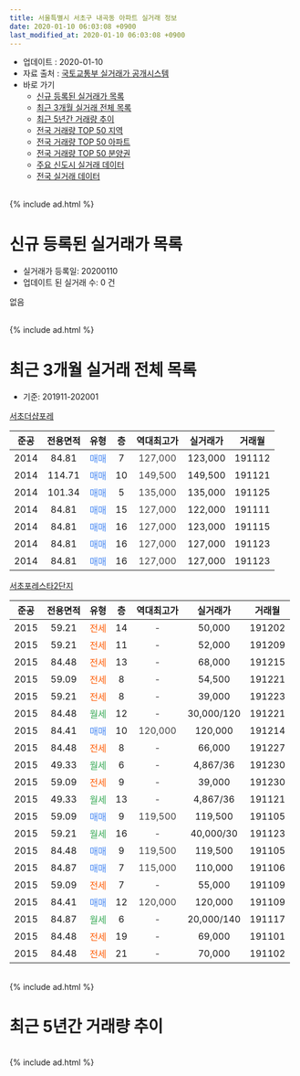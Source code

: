 ```yaml
---
title: 서울특별시 서초구 내곡동 아파트 실거래 정보
date: 2020-01-10 06:03:08 +0900
last_modified_at: 2020-01-10 06:03:08 +0900
---
```


* 업데이트 : 2020-01-10
* 자료 출처 : [국토교통부 실거래가 공개시스템](http://rt.molit.go.kr)
* 바로 가기
    * [신규 등록된 실거래가 목록](#신규-등록된-실거래가-목록)
    * [최근 3개월 실거래 전체 목록](#최근-3개월-실거래-전체-목록)
    * [최근 5년간 거래량 추이](#최근-5년간-거래량-추이)
    * [전국 거래량 TOP 50 지역](https://inasie.github.io/apt-trade-info/최근-3개월-전국에서-가장-거래가-많이-발생한-지역)
    * [전국 거래량 TOP 50 아파트](https://inasie.github.io/apt-trade-info/최근-3개월-전국에서-가장-거래가-많이-발생한-아파트)
    * [전국 거래량 TOP 50 분양권](https://inasie.github.io/apt-trade-info/최근-3개월-전국에서-가장-거래가-많이-발생한-분양권)
    * [주요 신도시 실거래 데이터](https://inasie.github.io/apt-trade-info/주요-신도시)
    * [전국 실거래 데이터](https://inasie.github.io/apt-trade-info/전국)
<br>
{% include ad.html %}
<br>

# 신규 등록된 실거래가 목록
* 실거래가 등록일: 20200110
* 업데이트 된 실거래 수: 0 건

없음

<br>
{% include ad.html %}
<br>

# 최근 3개월 실거래 전체 목록
* 기준: 201911-202001


[서초더샵포레](https://search.naver.com/search.naver?query=%EC%84%9C%EC%9A%B8%ED%8A%B9%EB%B3%84%EC%8B%9C+%EC%84%9C%EC%B4%88%EA%B5%AC+%EB%82%B4%EA%B3%A1%EB%8F%99+%EC%84%9C%EC%B4%88%EB%8D%94%EC%83%B5%ED%8F%AC%EB%A0%88)

|준공|전용면적|유형|층|역대최고가|실거래가|거래월|
|:---:|:---:|:---:|:---:|:---:|:---:|:---:|
|2014|84.81|<span style="color:#4285f3">매매</span>|7|<span style="color:#444444">127,000</span>|123,000|191112|
|2014|114.71|<span style="color:#4285f3">매매</span>|10|<span style="color:#444444">149,500</span>|149,500|191121|
|2014|101.34|<span style="color:#4285f3">매매</span>|5|<span style="color:#444444">135,000</span>|135,000|191125|
|2014|84.81|<span style="color:#4285f3">매매</span>|15|<span style="color:#444444">127,000</span>|122,000|191111|
|2014|84.81|<span style="color:#4285f3">매매</span>|16|<span style="color:#444444">127,000</span>|123,000|191115|
|2014|84.81|<span style="color:#4285f3">매매</span>|16|<span style="color:#444444">127,000</span>|127,000|191123|
|2014|84.81|<span style="color:#4285f3">매매</span>|16|<span style="color:#444444">127,000</span>|127,000|191123|

[서초포레스타2단지](https://search.naver.com/search.naver?query=%EC%84%9C%EC%9A%B8%ED%8A%B9%EB%B3%84%EC%8B%9C+%EC%84%9C%EC%B4%88%EA%B5%AC+%EB%82%B4%EA%B3%A1%EB%8F%99+%EC%84%9C%EC%B4%88%ED%8F%AC%EB%A0%88%EC%8A%A4%ED%83%802%EB%8B%A8%EC%A7%80)

|준공|전용면적|유형|층|역대최고가|실거래가|거래월|
|:---:|:---:|:---:|:---:|:---:|:---:|:---:|
|2015|59.21|<span style="color:#ff5a00">전세</span>|14|<span style="color:#444444">-</span>|50,000|191202|
|2015|59.21|<span style="color:#ff5a00">전세</span>|11|<span style="color:#444444">-</span>|52,000|191209|
|2015|84.48|<span style="color:#ff5a00">전세</span>|13|<span style="color:#444444">-</span>|68,000|191215|
|2015|59.09|<span style="color:#ff5a00">전세</span>|8|<span style="color:#444444">-</span>|54,500|191221|
|2015|59.21|<span style="color:#ff5a00">전세</span>|8|<span style="color:#444444">-</span>|39,000|191223|
|2015|84.48|<span style="color:#34a853">월세</span>|12|<span style="color:#444444">-</span>|30,000/120|191221|
|2015|84.41|<span style="color:#4285f3">매매</span>|10|<span style="color:#444444">120,000</span>|120,000|191214|
|2015|84.48|<span style="color:#ff5a00">전세</span>|8|<span style="color:#444444">-</span>|66,000|191227|
|2015|49.33|<span style="color:#34a853">월세</span>|6|<span style="color:#444444">-</span>|4,867/36|191230|
|2015|59.09|<span style="color:#ff5a00">전세</span>|9|<span style="color:#444444">-</span>|39,000|191230|
|2015|49.33|<span style="color:#34a853">월세</span>|13|<span style="color:#444444">-</span>|4,867/36|191121|
|2015|59.09|<span style="color:#4285f3">매매</span>|9|<span style="color:#444444">119,500</span>|119,500|191105|
|2015|59.21|<span style="color:#34a853">월세</span>|16|<span style="color:#444444">-</span>|40,000/30|191123|
|2015|84.48|<span style="color:#4285f3">매매</span>|9|<span style="color:#444444">119,500</span>|119,500|191105|
|2015|84.87|<span style="color:#4285f3">매매</span>|7|<span style="color:#444444">115,000</span>|110,000|191106|
|2015|59.09|<span style="color:#ff5a00">전세</span>|7|<span style="color:#444444">-</span>|55,000|191109|
|2015|84.41|<span style="color:#4285f3">매매</span>|12|<span style="color:#444444">120,000</span>|120,000|191109|
|2015|84.87|<span style="color:#34a853">월세</span>|6|<span style="color:#444444">-</span>|20,000/140|191117|
|2015|84.48|<span style="color:#ff5a00">전세</span>|19|<span style="color:#444444">-</span>|69,000|191101|
|2015|84.48|<span style="color:#ff5a00">전세</span>|21|<span style="color:#444444">-</span>|70,000|191102|


<br>
{% include ad.html %}
<br>

# 최근 5년간 거래량 추이


<div style="width:100%;">
    <canvas id="deal_progress" height="200"></canvas>
</div>

<script>
new Chart(document.getElementById("deal_progress"), {
    type: 'line',
    data: {
        labels: ['201501','201502','201503','201504','201505','201506','201507','201508','201509','201510','201511','201512','201601','201602','201603','201604','201605','201606','201607','201608','201609','201610','201611','201612','201701','201702','201703','201704','201705','201706','201707','201708','201709','201710','201711','201712','201801','201802','201803','201804','201805','201806','201807','201808','201809','201810','201811','201812','201901','201902','201903','201904','201905','201906','201907','201908','201909','201910','201911','201912','202001'],
        datasets: [{
            label: '매매',
            pointRadius: 1,
            data: [1, 10, 17, 12, 6, 6, 3, 4, 5, 9, 6, 5, 0, 1, 0, 2, 4, 2, 11, 7, 3, 13, 8, 3, 1, 2, 3, 5, 18, 23, 30, 18, 22, 8, 10, 20, 31, 12, 10, 4, 1, 2, 5, 19, 6, 2, 0, 1, 0, 0, 0, 0, 3, 3, 6, 2, 3, 5, 11, 1, 0],
            borderColor: "rgba(255, 201, 14, 1)",
            backgroundColor: "rgba(255, 201, 14, 0.5)",
            fill: false,
            lineTension: 0
        },{
            label: '전월세',
            pointRadius: 1,
            data: [12, 7, 4, 7, 3, 59, 40, 33, 15, 18, 5, 6, 5, 6, 2, 5, 7, 15, 12, 25, 33, 55, 18, 23, 16, 8, 9, 10, 16, 10, 12, 63, 29, 12, 11, 12, 16, 12, 12, 7, 6, 11, 14, 15, 8, 48, 10, 21, 10, 9, 5, 7, 3, 5, 4, 71, 5, 4, 6, 9, 0],
            borderColor: "rgba(0, 141, 185, 1)",
            backgroundColor: "rgba(0, 141, 185, 0.5)",
            fill: false,
            lineTension: 0
        }
        ]
    },
    options: {
        responsive: true,
        title: {
            display: false
        },
        tooltips: {
            mode: 'index',
            intersect: false
        },
        hover: {
            mode: 'nearest',
            intersect: true
        },
        scales: {
            xAxes: [{
                display: true,
                scaleLabel: {
                    display: true,
                    labelString: '년/월'
                }
            }],
            yAxes: [{
                display: true,
                ticks: {
                    suggestedMin: 0,
                },
                scaleLabel: {
                    display: true,
                    labelString: '실거래 수'
                }
            }]
        }
    }
});

</script>


<br>
{% include ad.html %}
<br>


